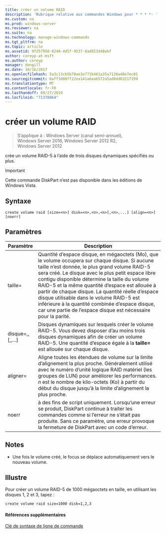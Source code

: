 ```yaml
---
title: créer un volume RAID
description: 'Rubrique relative aux commandes Windows pour * * * *- '
ms.custom: na
ms.prod: windows-server
ms.reviewer: na
ms.suite: na
ms.technology: manage-windows-commands
ms.tgt_pltfrm: na
ms.topic: article
ms.assetid: 9f257950-9240-4d5f-9537-8ad653d48ebf
author: coreyp-at-msft
ms.author: coreyp
manager: dongill
ms.date: 10/16/2017
ms.openlocfilehash: 5a3c13cb5b78ae3e771b461a35a7130a48e7ec01
ms.sourcegitcommit: 6aff3d88ff22ea141a6ea6572a5ad8dd6321f199
ms.translationtype: MT
ms.contentlocale: fr-FR
ms.lasthandoff: 09/27/2019
ms.locfileid: "71378864"
---
```

# <a name="create-volume-raid"></a>créer un volume RAID

>S’applique à : Windows Server (canal semi-annuel), Windows Server 2016, Windows Server 2012 R2, Windows Server 2012

crée un volume RAID\-5 à l’aide de trois disques dynamiques spécifiés ou plus.  
  
> [!IMPORTANT]  
> Cette commande DiskPart n’est pas disponible dans les éditions de Windows Vista.  
  
  
  
## <a name="syntax"></a>Syntaxe  
  
```  
create volume raid [size=<n>] disk=<n>,<n>,<n>[,<n>,...] [align=<n>] [noerr]  
```  
  
## <a name="parameters"></a>Paramètres  
  
|           Paramètre           |                                                                                                                                                                                                                                              Description                                                                                                                                                                                                                                              |
|-------------------------------|-------------------------------------------------------------------------------------------------------------------------------------------------------------------------------------------------------------------------------------------------------------------------------------------------------------------------------------------------------------------------------------------------------------------------------------------------------------------------------------------------------|
|           taille\=<n>           | Quantité d’espace disque, en mégaoctets \(Mo\), que le volume occupera sur chaque disque. Si aucune taille n’est donnée, le plus grand volume RAID\-5 sera créé. Le disque avec le plus petit espace libre contigu disponible détermine la taille du volume RAID\-5 et la même quantité d’espace est allouée à partir de chaque disque. La quantité réelle d’espace disque utilisable dans le volume RAID\-5 est inférieure à la quantité combinée d’espace disque, car une partie de l’espace disque est nécessaire pour la parité. |
| disque\=<n>,<n>,<n>\[,<n>,...\] |                                                                                                                                               Disques dynamiques sur lesquels créer le volume RAID\-5. Vous devez disposer d’au moins trois disques dynamiques afin de créer un volume RAID\-5. Une quantité d’espace égale à la **taille\=<n>** est allouée sur chaque disque.                                                                                                                                                |
|          aligner\=<n>           |                                                                                                                   Aligne toutes les étendues de volume sur la limite d’alignement la plus proche. Généralement utilisé avec le numéro d’unité logique RAID matériel \(les groupes de LUN\) pour améliorer les performances. *n* est le nombre de kilo-octets \(Ko\) à partir du début du disque jusqu’à la limite d’alignement la plus proche.                                                                                                                   |
|             noerr             |                                                                                                                                                 à des fins de script uniquement. Lorsqu’une erreur se produit, DiskPart continue à traiter les commandes comme si l’erreur ne s’était pas produite. Sans ce paramètre, une erreur provoque la fermeture de DiskPart avec un code d’erreur.                                                                                                                                                  |
  
## <a name="remarks"></a>Notes  
  
-   Une fois le volume créé, le focus se déplace automatiquement vers le nouveau volume.  
  
## <a name="BKMK_examples"></a>Illustre  
Pour créer un volume RAID\-5 de 1000 mégaoctets en taille, en utilisant les disques 1, 2 et 3, tapez :  
  
```  
create volume raid size=1000 disk=1,2,3  
```  
  
#### <a name="additional-references"></a>Références supplémentaires  
[Clé de syntaxe de ligne de commande](command-line-syntax-key.md)  
  

  

